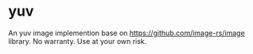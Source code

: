 # yuv

An yuv image implemention base on <https://github.com/image-rs/image> library. No warranty. Use at your own risk.
